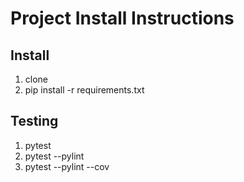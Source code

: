 # Project Install Instructions

## Install
1. clone
2. pip install -r requirements.txt

## Testing
1. pytest
2. pytest --pylint
3. pytest --pylint --cov
